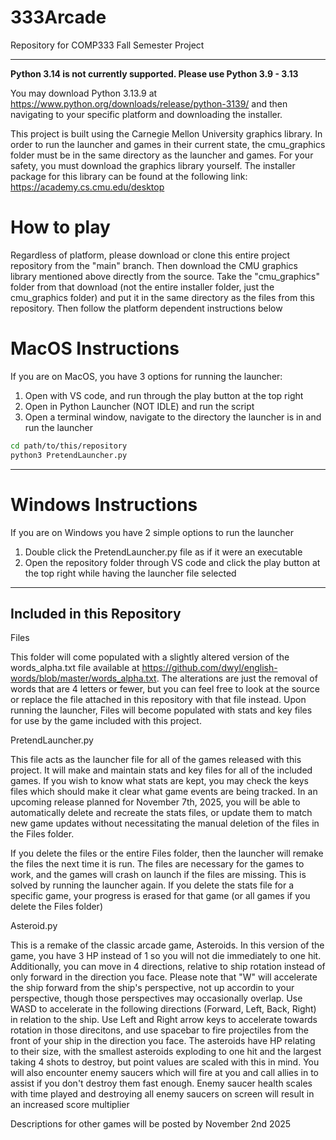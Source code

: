 # 333Arcade
 Repository for COMP333 Fall Semester Project
________

**Python 3.14 is not currently supported. Please use Python 3.9 - 3.13**

You may download Python 3.13.9 at https://www.python.org/downloads/release/python-3139/ and then navigating to your specific platform and downloading the installer.


This project is built using the Carnegie Mellon University graphics library. In order to run the launcher and games in their current state, the cmu_graphics folder must be in the same directory as the launcher and games. For your safety, you must download the graphics library yourself. The installer package for this library can be found at the following link: https://academy.cs.cmu.edu/desktop

# How to play

Regardless of platform, please download or clone this entire project repository from the "main" branch. Then download the CMU graphics library mentioned above directly from the source. Take the "cmu_graphics" folder from that download (not the entire installer folder, just the cmu_graphics folder) and put it in the same directory as the files from this repository. Then follow the platform dependent instructions below

# MacOS Instructions
If you are on MacOS, you have 3 options for running the launcher:
1. Open with VS code, and run through the play button at the top right 
2. Open in Python Launcher (NOT IDLE) and run the script
3. Open a terminal window, navigate to the directory the launcher is in and run the launcher


```bash
cd path/to/this/repository
python3 PretendLauncher.py
```

___

# Windows Instructions

If you are on Windows you have 2 simple options to run the launcher
1. Double click the PretendLauncher.py file as if it were an executable
2. Open the repository folder through VS code and click the play button at the top right while having the launcher file selected
___

## Included in this Repository

Files

This folder will come populated with a slightly altered version of the words_alpha.txt file available at https://github.com/dwyl/english-words/blob/master/words_alpha.txt. The alterations are just the removal of words that are 4 letters or fewer, but you can feel free to look at the source or replace the file attached in this repository with that file instead. Upon running the launcher, Files will become populated with stats and key files for use by the game included with this project.

PretendLauncher.py

This file acts as the launcher file for all of the games released with this project. It will make and maintain stats and key files for all of the included games. If you wish to know what stats are kept, you may check the keys files which should make it clear what game events are being tracked. In an upcoming release planned for November 7th, 2025, you will be able to automatically delete and recreate the stats files, or update them to match new game updates without necessitating the manual deletion of the files in the Files folder.

If you delete the files or the entire Files folder, then the launcher will remake the files the next time it is run. The files are necessary for the games to work, and the games will crash on launch if the files are missing. This is solved by running the launcher again. If you delete the stats file for a specific game, your progress is erased for that game (or all games if you delete the Files folder)

Asteroid.py

This is a remake of the classic arcade game, Asteroids. In this version of the game, you have 3 HP instead of 1 so you will not die immediately to one hit. Additionally, you can move in 4 directions, relative to ship rotation instead of only forward in the direction you face. Please note that "W" will accelerate the ship forward from the ship's perspective, not up accordin to your perspective, though those perspectives may occasionally overlap. Use WASD to accelerate in the following directions (Forward, Left, Back, Right) in relation to the ship. Use Left and Right arrow keys to accelerate towards rotation in those direcitons, and use spacebar to fire projectiles from the front of your ship in the direction you face. The asteroids have HP relating to their size, with the smallest asteroids exploding to one hit and the largest taking 4 shots to destroy, but point values are scaled with this in mind. You will also encounter enemy saucers which will fire at you and call allies in to assist if you don't destroy them fast enough. Enemy saucer health scales with time played and destroying all enemy saucers on screen will result in an increased score multiplier

Descriptions for other games will be posted by November 2nd 2025




